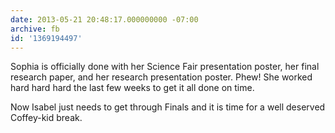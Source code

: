 ```yaml
---
date: 2013-05-21 20:48:17.000000000 -07:00
archive: fb
id: '1369194497'
---
```


Sophia is officially done with her Science Fair presentation poster, her final research paper, and her research presentation poster. Phew! She worked hard hard hard the last few weeks to get it all done on time.

Now Isabel just needs to get through Finals and it is time for a well deserved Coffey-kid break.
